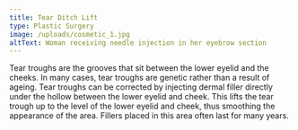 ```yaml
---
title: Tear Ditch Lift
type: Plastic Surgery
image: /uploads/cosmetic_1.jpg
altText: Woman receiving needle injection in her eyebrow section
---
```


Tear troughs are the grooves that sit between the lower eyelid and the cheeks. In many cases, tear troughs are genetic rather than a result of ageing. Tear troughs can be corrected by injecting dermal filler directly under the hollow between the lower eyelid and cheek. This lifts the tear trough up to the level of the lower eyelid and cheek, thus smoothing the appearance of the area. Fillers placed in this area often last for many years.
